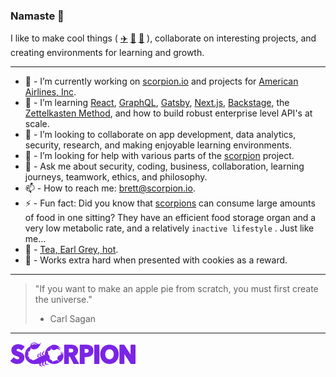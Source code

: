 ### Namaste 🖖

I like to make cool things ( [✈️](https://www.aa.com) [🦂](https://scorpion.io) [🍵](https://en.wikipedia.org/wiki/ISO_3103) ), collaborate on interesting projects, and creating environments for learning and growth.

---

* 🔭 - I’m currently working on [scorpion.io](https://scorpion.io) and projects for [American Airlines, Inc](https://jobs.aa.com).
* 🌱 - I’m learning [React](https://reactjs.org), [GraphQL](https://graphql.org), [Gatsby](https://www.gatsbyjs.com), [Next.js](https://nextjs.org), [Backstage](https://backstage.io), the [Zettelkasten Method](https://zettelkasten.de), and how to build robust enterprise level API's at scale.
* 👯 - I’m looking to collaborate on app development, data analytics, security, research, and making enjoyable learning environments.
* 🤔 - I’m looking for help with various parts of the [scorpion](https://github.com/scorpion/scorpion/issues) project.
* 💬 - Ask me about security, coding, business, collaboration, learning journeys, teamwork, ethics, and philosophy.
* 📫 - How to reach me: brett@scorpion.io.
* ⚡ - Fun fact: Did you know that [scorpions](https://en.wikipedia.org/wiki/Scorpion) can consume large amounts of food in one sitting? They have an efficient food storage organ and a very low metabolic rate, and a relatively `inactive lifestyle` . Just like me...
* 🍵 - [Tea, Earl Grey, hot](https://en.wikipedia.org/wiki/ISO_3103).
* 🍪 - Works extra hard when presented with cookies as a reward.

---

> "If you want to make an apple pie from scratch, you must first create the universe."
>
> * Carl Sagan

---

[![scorpion](https://raw.githubusercontent.com/brettwilcox/brettwilcox/master/docs/images/scorpion.png)][link1]

[link1]: https://scorpion.io

<!--
**brettwilcox/brettwilcox** is a ✨ _special_ ✨ repository because its `README.md` (this file) appears on your GitHub profile.

Here are some ideas to get you started:

* 🔭 I’m currently working on ...
* 🌱 I’m currently learning ...
* 👯 I’m looking to collaborate on ...
* 🤔 I’m looking for help with ...
* 💬 Ask me about ...
* 📫 How to reach me: ...
* 😄 Pronouns: ...
* ⚡ Fun fact: ...

-->
